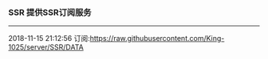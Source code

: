 ### SSR 提供SSR订阅服务
---
2018-11-15 21:12:56 订阅:https://raw.githubusercontent.com/King-1025/server/SSR/DATA
